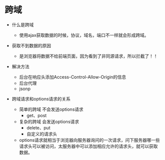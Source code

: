 # 跨域
* 什么是跨域
  * 使用ajax获取数据的时候，协议，域名，端口不一样就会形成跨域。
* 获取不到数据的原因
  * 是浏览器将数据不给前端页面，因为看到了非同源请求，所以拦截了！！
* 解决方法
  * 后台在响应头添加Access-Control-Allow-Origin的信息
  * 后台代理
  * jsonp

* 跨域请求和options请求的关系
  * 简单的跨域 不会发送options请求
    * get、post
  * 复杂的跨域 会发送options请求
    * delete、put
    * 自定义的请求头
  * options请求就相当于浏览器向服务器询问的一次请求，问下服务器哪一些请求头可以被访问，太服务器中可以添加相应允许的请求头，就可以获取数据。